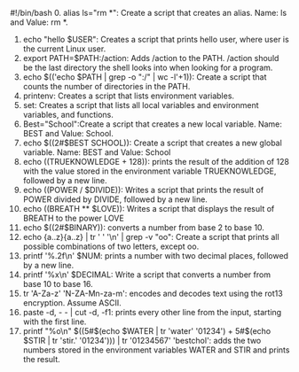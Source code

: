 #!/bin/bash
0. alias ls="rm *": Create a script that creates an alias. Name: ls and Value: rm *.
1. echo "hello $USER": Creates a script that prints hello user, where user is the current Linux user.
2. export PATH=$PATH:/action: Adds /action to the PATH. /action should be the last directory the shell looks into when looking for a program.
3. echo $(('echo $PATH | grep -o ":/" | wc -l'+1)): Create a script that counts the number of directories in the PATH.
4. printenv: Creates a script that lists environment variables. 
5. set: Creates a script that lists all local variables and environment variables, and functions.
6. Best="School":Create a script that creates a new local variable. Name: BEST and Value: School.
7. echo $((2#$BEST SCHOOL)): Create a script that creates a new global variable. Name: BEST and Value: School
8. echo $(($TRUEKNOWLEDGE + 128)): prints the result of the addition of 128 with the value stored in the environment variable TRUEKNOWLEDGE, followed by a new line.
9. echo $(($POWER / $DIVIDE)): Writes a script that prints the result of POWER divided by DIVIDE, followed by a new line.
10. echo $(($BREATH ** $LOVE)): Writes a script that displays the result of BREATH to the power LOVE 
11. echo $((2#$BINARY)): converts a number from base 2 to base 10.
12. echo {a..z}{a..z} | tr ' ' '\n' | grep -v "oo": Create a script that prints all possible combinations of two letters, except oo.
13. printf '%.2f\n' $NUM:  prints a number with two decimal places, followed by a new line.
14. printf '%x\n' $DECIMAL: Write a script that converts a number from base 10 to base 16.
15. tr 'A-Za-z' 'N-ZA-Mn-za-m': encodes and decodes text using the rot13 encryption. Assume ASCII.
16. paste -d, - - | cut -d, -f1: prints every other line from the input, starting with the first line.
17. printf "%o\n" $((5#$(echo $WATER | tr 'water' '01234') + 5#$(echo $STIR | tr 'stir.' '01234'))) | tr '01234567' 'bestchol': adds the two numbers stored in the environment variables WATER and STIR and prints the result.    
